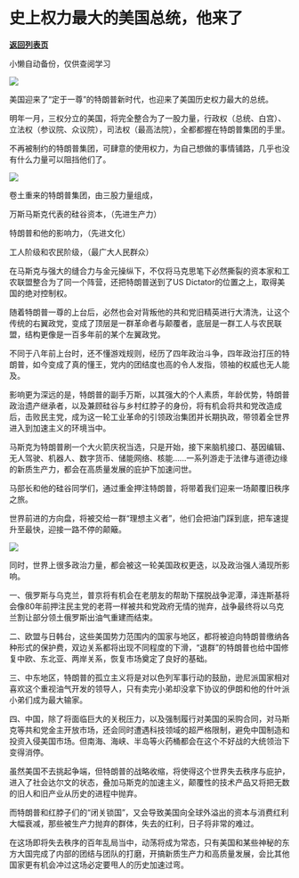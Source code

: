 # 史上权力最大的美国总统，他来了

[**返回列表页**](/gzh/政事堂2019)

小懒自动备份，仅供查阅学习

![](https://mmbiz.qpic.cn/sz_mmbiz_jpg/CnBG2mic1AaGPHQujRMlUxQOrNZhnFBUGacSYuS4Buibj9cpUw59OmsR4KEItXHFZRic3amuiaXyZYJvDXWffRr8Kg/640?wx_fmt=other&from;=appmsg&tp;=webp&wxfrom;=5&wx;_lazy=1&wx;_co=1)

美国迎来了“定于一尊”的特朗普新时代，也迎来了美国历史权力最大的总统。

明年一月，三权分立的美国，将完全整合为了一股力量，行政权（总统、白宫）、立法权（参议院、众议院），司法权（最高法院），全都都握在特朗普集团的手里。

不再被制约的特朗普集团，可肆意的使用权力，为自己想做的事情铺路，几乎也没有什么力量可以阻挡他们了。

![](https://mmbiz.qpic.cn/sz_mmbiz_jpg/CnBG2mic1AaGPHQujRMlUxQOrNZhnFBUGOia3QkJTaxCibHFLhyTibxjpmaWvmPKYnld1OZVqSoq6d52dC7yQFhBFA/640?wx_fmt=other&from;=appmsg&tp;=webp&wxfrom;=5&wx;_lazy=1&wx;_co=1)

卷土重来的特朗普集团，由三股力量组成，

万斯马斯克代表的硅谷资本，（先进生产力）

特朗普和他的影响力，（先进文化）

工人阶级和农民阶级，（最广大人民群众）

在马斯克与强大的缝合力与金元操纵下，不仅将马克思笔下必然撕裂的资本家和工农联盟整合为了同一个阵营，还把特朗普送到了US
Dictator的位置之上，取得美国的绝对控制权。

随着特朗普一尊的上台后，必然也会对背叛他的共和党旧精英进行大清洗，让这个传统的右翼政党，变成了顶层是一群革命者与颠覆者，底层是一群工人与农民联盟，结构更像是一百多年前的某个左翼政党。

不同于八年前上台时，还不懂游戏规则，经历了四年政治斗争，四年政治打压的特朗普，如今变成了真的懂王，党内的团结度也高的令人发指，领袖的权威也无人能及。

影响更为深远的是，特朗普的副手万斯，以其强大的个人素质，年龄优势，特朗普政治遗产继承者，以及兼顾硅谷与乡村红脖子的身份，将有机会将共和党改造成后，击败民主党，成为这一轮工业革命的引领政治集团并长期执政，带领着全世界进入到加速主义的环境当中。

马斯克为特朗普刷一个大火箭庆祝当选，只是开始，接下来脑机接口、基因编辑、无人驾驶、机器人、数字货币、储能网络、核能......一系列游走于法律与道德边缘的新质生产力，都会在高质量发展的庇护下加速问世。

马部长和他的硅谷同学们，通过重金押注特朗普，将带着我们迎来一场颠覆旧秩序之旅。

世界前进的方向盘，将被交给一群“理想主义者”，他们会把油门踩到底，把车速提升至最快，迎接一路不停的颠簸。

![](https://mmbiz.qpic.cn/sz_mmbiz_jpg/CnBG2mic1AaGPHQujRMlUxQOrNZhnFBUGI0pN5D1T4HbRkoClIpDda9ibW4lOZkeVDakNYVsqjVSuvicAuONSeAdA/640?wx_fmt=other&from;=appmsg&tp;=webp&wxfrom;=5&wx;_lazy=1&wx;_co=1)

同时，世界上很多政治力量，都会被这一轮美国政权更迭，以及政治强人涌现所影响。

一、俄罗斯与乌克兰，普京将有机会在老朋友的帮助下摆脱战争泥潭，泽连斯基将会像80年前押注民主党的老蒋一样被共和党政府无情的抛弃，战争最终将以乌克兰割让部分领土俄罗斯出油气重建而结束。

二、欧盟与日韩台，这些美国势力范围内的国家与地区，都将被迫向特朗普缴纳各种形式的保护费，双边关系都将出现不同程度的下滑，“退群”的特朗普也给中国修复中欧、东北亚、两岸关系，恢复市场奠定了良好的基础。

三、中东地区，特朗普的孤立主义将是对以色列军事行动的鼓励，逊尼派国家相对喜欢这个重视油气开发的领导人，只有卖完小弟却没拿下协议的伊朗和他的什叶派小弟们成为最大输家。

四、中国，除了将面临巨大的关税压力，以及强制履行对美国的采购合同，对马斯克等共和党金主开放市场，还会同时遭遇科技领域的超严格限制，避免中国制造和投资入侵美国市场。但南海、海峡、半岛等火药桶都会在这个不好战的大统领治下变得消停。

虽然美国不去挑起争端，但特朗普的战略收缩，将使得这个世界失去秩序与庇护，进入了社会达尔文的状态，叠加马斯克的加速主义，颠覆性的技术产品又将把无数的旧人和旧产业从历史的进程中抛弃。

而特朗普和红脖子们的“闭关锁国”，又会导致美国向全球外溢出的资本与消费红利大幅衰减，那些被生产力抛弃的群体，失去的红利，日子将非常的难过。

在这场即将失去秩序的百年乱局当中，动荡将成为常态，只有美国和某些神秘的东方大国完成了内部的团结与团队的打磨，开搞新质生产力和高质量发展，会比其他国家更有机会冲过这场必定要甩人的历史加速过弯。

